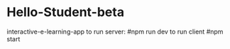 # Hello-Student-beta
interactive-e-learning-app
to run server:
 #npm run dev
 to run client
 #npm start
